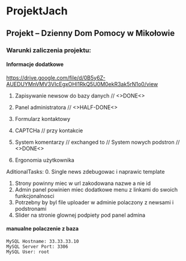 # ProjektJach
## Projekt –  Dzienny Dom Pomocy w Mikołowie
### Warunki zaliczenia projektu:
#### Informacje dodatkowe
https://drive.google.com/file/d/0B5y6Z-AUEDUYMnVMV3VIcEgxOHI1RkQ5U0M0ekR3ak5rN1o0/view

1. Zapisywanie newsow do bazy danych // <>DONE<>

2. Panel administratora // <>HALF-DONE<>

3. Formularz kontaktowy

4. CAPTCHa // przy kontakcie

5. System komentarzy // exchanged to // System nowych podstron // <>DONE<>

6. Ergonomia użytkownika

AditionalTasks:
0. Single news zdebugowac i naprawic template
1. Strony powinny miec w url zakodowana nazwe a nie id <DONE>
2. Admin panel powinien miec dodatkowe menu z linkami do swoich funkcjonalnosci
3. Potrzebny by byl file uploader w adminie polaczony z newsami i podstronami
4. Slider na stronie glownej podpiety pod panel admina
#### manualne polaczenie z baza
    MySQL Hostname: 33.33.33.10
    MySQL Server Port: 3306
    MySQL User: root
